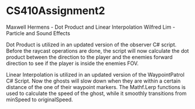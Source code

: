 # CS410Assignment2
Maxwell Hermens - Dot Product and Linear Interpolation
Wilfred Lim - Particle and Sound Effects

Dot Product is utilized in an updated version of the observer C# script. Before the raycast operations are done, the script will now calculate the dot product between the direction to the player and the enemies forward direction to see if the player is inside the enemies FOV.

Linear Interpolation is utilized in an updated version of the WaypointPatrol C# Script. Now the ghosts will slow down when they are within a certain distance of the one of their waypoint markers. The Mathf.Lerp functions is used to calculate the speed of the ghost, while it smoothly transitions from minSpeed to originalSpeed.
